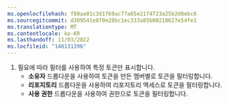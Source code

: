 ```yaml
---
ms.openlocfilehash: f80aa01c3d1f69ac77a65e21f4723a25b2d8ebc6
ms.sourcegitcommit: d309541e8f0e28bc1ec333a85b00218627e54fe1
ms.translationtype: MT
ms.contentlocale: ko-KR
ms.lasthandoff: 11/03/2022
ms.locfileid: "148131396"
---
```

1. 필요에 따라 필터를 사용하여 특정 토큰만 표시합니다. 
   - **소유자** 드롭다운을 사용하여 토큰을 만든 멤버별로 토큰을 필터링합니다. 
   - **리포지토리** 드롭다운을 사용하여 리포지토리 액세스로 토큰을 필터링합니다. 
   - **사용 권한** 드롭다운을 사용하여 권한으로 토큰을 필터링합니다.
